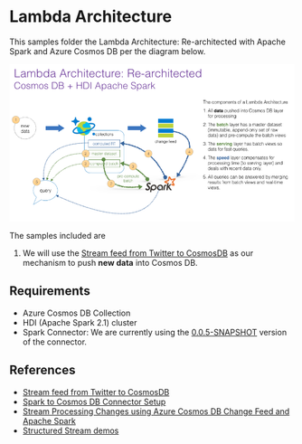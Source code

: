 # Lambda Architecture
This samples folder the Lambda Architecture: Re-architected with Apache Spark and Azure Cosmos DB per the diagram below.

![](https://raw.githubusercontent.com/Azure/azure-cosmosdb-spark/130adaf0c7e45fff4033cddf13adee166b0cf058/docs/images/scenarios/Lambda-architecture-rearchitected.png)

The samples included are
 1. We will use the [Stream feed from Twitter to CosmosDB](https://github.com/tknandu/TwitterCosmosDBFeed) as our mechanism to push **new data** into Cosmos DB.


## Requirements
* Azure Cosmos DB Collection
* HDI (Apache Spark 2.1) cluster
* Spark Connector: We are currently using the [0.0.5-SNAPSHOT](https://github.com/Azure/azure-cosmosdb-spark/tree/master/releases/azure-cosmosdb-spark_2.1.0_2.11-0.0.5-SNAPSHOT) version of the connector.

## References
* [Stream feed from Twitter to CosmosDB](https://github.com/tknandu/TwitterCosmosDBFeed)
* [Spark to Cosmos DB Connector Setup](https://github.com/Azure/azure-cosmosdb-spark/wiki/Spark-to-Cosmos-DB-Connector-Setup)
* [Stream Processing Changes using Azure Cosmos DB Change Feed and Apache Spark](https://github.com/Azure/azure-cosmosdb-spark/wiki/Stream-Processing-Changes-using-Azure-Cosmos-DB-Change-Feed-and-Apache-Spark)
* [Structured Stream demos](https://github.com/Azure/azure-cosmosdb-spark/wiki/Structured-Stream-demos)

